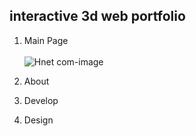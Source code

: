 ## interactive 3d web portfolio 

1. Main Page<br /><br />
![Hnet com-image](https://user-images.githubusercontent.com/98101323/152154882-36f2cc9c-173a-42e5-a4dd-8a2fefe79e3f.gif)

2. About 

3. Develop

4. Design

